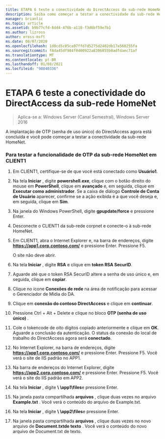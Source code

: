 ```yaml
---
title: ETAPA 6 teste a conectividade do DirectAccess da sub-rede HomeNet
description: Saiba como começar a testar a conectividade da sub-rede HomeNet.
manager: brianlic
ms.topic: article
ms.assetid: b9b77cfd-8dd4-476b-a118-f3d6bf59e7b1
ms.author: lizross
author: eross-msft
ms.date: 08/07/2020
ms.openlocfilehash: 1d0cd5c85ca97ffd7d5275d2402db17a560255fa
ms.sourcegitcommit: f8da45df984f0400922a8306855b0adfdaec71af
ms.translationtype: MT
ms.contentlocale: pt-BR
ms.lasthandoff: 01/08/2021
ms.locfileid: "98040336"
---
```

# <a name="step-6-test-directaccess-connectivity-from-the-homenet-subnet"></a>ETAPA 6 teste a conectividade do DirectAccess da sub-rede HomeNet

>Aplica-se a: Windows Server (Canal Semestral), Windows Server 2016

A implantação de OTP (senha de uso único) do DirectAccess agora está concluída e você pode começar a testar a conectividade da sub-rede HomeNet.

### <a name="to-test-otp-functionality-from-the-homenet-subnet-on-client1"></a>Para testar a funcionalidade de OTP da sub-rede HomeNet em CLIENT1

1. Em CLIENT1, certifique-se de que você está conectado como **Usuário1**.

2. Na tela **Iniciar** , digite **powershell.exe**, clique com o botão direito do mouse em **PowerShell**, clique em **avançado** e, em seguida, clique em **Executar como administrador**. Se a caixa de diálogo **Controle de Conta de Usuário** aparecer, confirme se a ação exibida é a que você deseja e, em seguida, clique em **Sim**.

3. Na janela do Windows PowerShell, digite **gpupdate/force** e pressione Enter.

4. Desconecte o CLIENT1 da sub-rede corpnet e conecte-o à sub-rede HomeNet.

5. Em CLIENT1, abra o Internet Explorer e, na barra de endereços, digite **https://app1.corp.contoso.com/** e pressione Enter. Pressione F5.

   O site não deve abrir.

6. Na tela **Iniciar** , digite **RSA** e clique em **token RSA SecurID**.

7. Aguarde até que o token RSA SecurID altere a senha de uso único e, em seguida, clique em **copiar**.

8. Clique no ícone **Conexões de rede** na área de notificação para acessar o Gerenciador de Mídia do DA.

9. Clique em **conexão do contoso DirectAccess** e clique em **continuar**.

10. Pressione Ctrl + Alt + Delete e clique no bloco **OTP (senha de uso único)** .

11. Cole o tokencode de oito dígitos copiado anteriormente e clique em **OK**. Aguarde a conclusão da autenticação. O status da conexão do local de trabalho do DirectAccess agora será **conectado**.

12. No Internet Explorer, na barra de endereços, digite **https://app1.corp.contoso.com/** e pressione Enter. Pressione F5. Você verá o site de IIS padrão no APP1.

13. Na barra de endereços do Internet Explorer, digite **https://app2.corp.contoso.com/** e pressione Enter. Pressione F5. Você verá o site do IIS padrão em APP2.

14. Na tela **Iniciar** , digite <strong> \\ \app1\files</strong>e pressione Enter.

15. Na janela pasta compartilhada **arquivos** , clique duas vezes no arquivo **Example.txt** . Você verá o conteúdo do arquivo de Example.txt.

16. Na tela **Iniciar** , digite <strong> \\ \app2\files</strong>e pressione Enter.

17. Na janela pasta compartilhada **arquivos** , clique duas vezes no novo arquivo de **Document.txtde texto** . Você verá o conteúdo do novo arquivo de Document.txt de texto.




